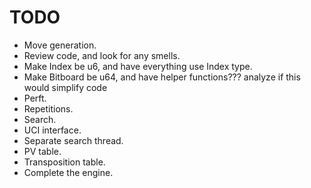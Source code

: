 # TODO

* Move generation.
* Review code, and look for any smells.
* Make Index be u6, and have everything use Index type.
* Make Bitboard be u64, and have helper functions??? analyze if this would simplify code
* Perft.
* Repetitions.
* Search.
* UCI interface.
* Separate search thread.
* PV table.
* Transposition table.
* Complete the engine.